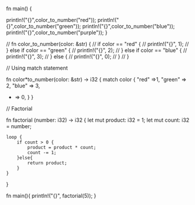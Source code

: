 fn main() {

println!("{}",color_to_number("red"));
println!("{}",color_to_number("green"));
println!("{}",color_to_number("blue"));
println!("{}",color_to_number("purple"));
}

// fn color_to_number(color: &str) {
// if color == "red" {
// println!("{}", 1);
// } else if color == "green" {
// println!("{}", 2);
// } else if color == "blue" {
// println!("{}", 3);
// } else {
// println!("{}", 0);
// }
// }

// Using match statement

fn color\*to_number(color: &str) -> i32 {
match color {
"red" =>1,
"green" => 2,
"blue" => 3,

- => 0,
  }
  }

// Factorial

fn factorial (number: i32) -> i32 {
let mut product: i32 = 1;
let mut count: i32 = number;

    loop {
        if count > 0 {
            product = product * count;
            count -= 1;
        }else{
            return product;
        }
    }

}

fn main(){
println!("{}", factorial(5));
}
